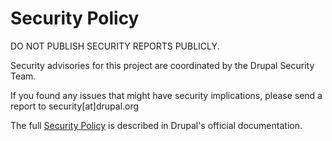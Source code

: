 # Security Policy

DO NOT PUBLISH SECURITY REPORTS PUBLICLY.

Security advisories for this project are coordinated by the Drupal Security Team.

If you found any issues that might have security implications, please send a report to security[at]drupal.org

The full [Security Policy](https://www.drupal.org/drupal-security-team) is described in Drupal's official documentation.

